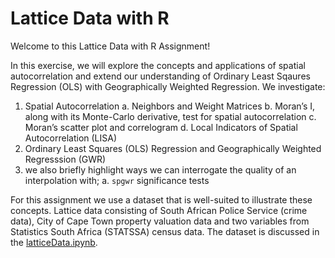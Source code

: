 # Lattice Data with R

Welcome to this Lattice Data with R Assignment!

In this exercise, we will explore the concepts and applications of spatial autocorrelation and extend our understanding of Ordinary Least Sqaures Regression (OLS) with Geographically Weighted Regression. We investigate:

   1) Spatial Autocorrelation
      a. Neighbors and Weight Matrices
      b. Moran’s I, along with its Monte-Carlo derivative, test for spatial autocorrelation
      c. Moran’s scatter plot and correlogram
      d. Local Indicators of Spatial Autocorrelation (LISA)
   3) Ordinary Least Squares (OLS) Regression and Geographically Weighted Regresssion (GWR)
   4) we also briefly highlight ways we can interrogate the quality of an interpolation with;
      a. `spgwr` significance tests

For this assignment we use a dataset that is well-suited to illustrate these concepts. Lattice data consisting of South African Police Service (crime data), City of Cape Town property valuation data and two variables from Statistics South Africa (STATSSA) census data. The dataset is discussed in the [latticeData.ipynb]().
